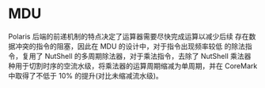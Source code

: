 # MDU

Polaris 后端的前递机制的特点决定了运算器需要尽快完成运算以减少后续 存在数据冲突的指令的阻塞，因此在 MDU 的设计中，对于指令出现频率较低 的除法指令，复用了 NutShell 的多周期除法器，对于乘法指令，去除了 NutShell 乘法器种用于切割时序的空流水级，将乘法器的运算周期缩减为单周期，并在 CoreMark 中取得了不低于 10% 的提升(对比未缩减流水级)。 
